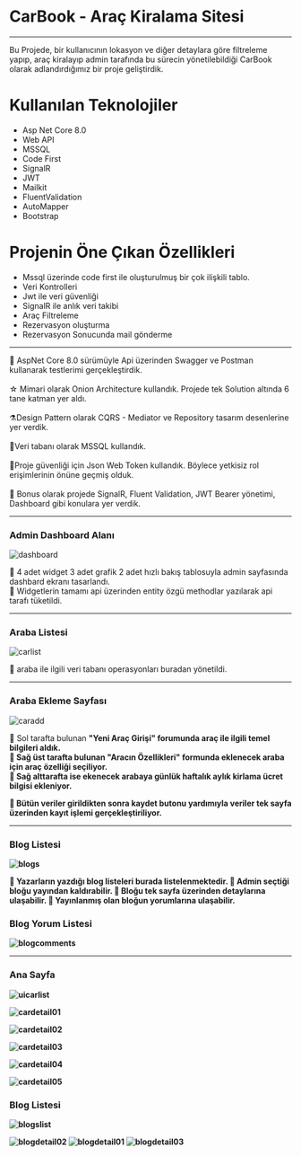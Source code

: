 <h1>CarBook - Araç Kiralama Sitesi</h1>

<hr>
Bu Projede, bir kullanıcının lokasyon ve diğer detaylara göre filtreleme yapıp, araç kiralayıp admin tarafında bu sürecin yönetilebildiği CarBook olarak adlandırdığımız bir proje geliştirdik.

<h1>Kullanılan Teknolojiler</h1>

<ul>
  <li>Asp Net Core 8.0</li>
  <li>Web API</li>
  <li>MSSQL</li>
  <li>Code First</li>
  <li>SignalR</li>
  <li>JWT</li>
  <li>Mailkit</li>
  <li>FluentValidation</li>
  <li>AutoMapper</li>
  <li>Bootstrap</li>
</ul>

<h1>Projenin Öne Çıkan Özellikleri</h1>

<ul>
  <li>Mssql üzerinde code first ile oluşturulmuş bir çok ilişkili tablo.</li>
  <li>Veri Kontrolleri</li>
  <li>Jwt ile veri güvenliği</li>
  <li>SignalR ile anlık veri takibi</li>
  <li>Araç Filtreleme</li>
  <li>Rezervasyon oluşturma</li>
  <li>Rezervasyon Sonucunda mail gönderme</li>
</ul>
<hr>
🚀 AspNet Core 8.0 sürümüyle Api üzerinden Swagger ve Postman kullanarak testlerimi gerçekleştirdik. <br> <br>
☆ Mimari olarak Onion Architecture kullandık. Projede tek Solution altında 6 tane katman yer aldı.<br> <br>
⚗️Design Pattern olarak CQRS - Mediator ve Repository tasarım desenlerine yer verdik.<br> <br>
💊Veri tabanı olarak MSSQL kullandık.<br> <br>
🔑Proje güvenliği için Json Web Token kullandık. Böylece yetkisiz rol erişimlerinin önüne geçmiş olduk.<br> <br>
🎈 Bonus olarak projede SignalR, Fluent Validation, JWT Bearer yönetimi, Dashboard gibi konulara yer verdik.<br> 

<hr>
<h3>Admin Dashboard Alanı</h3>

![dashboard](https://github.com/user-attachments/assets/673080b8-a85b-43e3-aa83-534bc014077e)

🚀 4 adet widget 3 adet grafik 2 adet hızlı bakış tablosuyla admin sayfasında dashbard ekranı tasarlandı. <br>
🚀 Widgetlerin tamamı api üzerinden entity özgü methodlar yazılarak api tarafı tüketildi.
<hr>

<h3>Araba Listesi</h3>
  
![carlist](https://github.com/user-attachments/assets/d779afb3-36c9-44d7-9de2-10d06ebfaf52)
  
🚀 araba ile ilgili veri tabanı operasyonları buradan yönetildi.
  
<hr>

<h3>Araba Ekleme Sayfası</h3>
  
![caradd](https://github.com/user-attachments/assets/b0149271-e277-45c0-a112-633fcff6428f)

🚀 Sol tarafta bulunan <b>"Yeni Araç Girişi"<b/> forumunda araç ile ilgili temel bilgileri aldık. <br>
🚀 Sağ üst tarafta bulunan  <b>"Aracın Özellikleri"</b> formunda eklenecek araba için araç özelliği seçiliyor.<br>
🚀 Sağ alttarafta ise ekenecek arabaya günlük haftalık aylık kirlama ücret bilgisi ekleniyor. <br>

🚀 Bütün veriler girildikten sonra kaydet butonu yardımıyla veriler tek sayfa üzerinden kayıt işlemi gerçekleştiriliyor.

<hr>


<h3>Blog Listesi</h3>

![blogs](https://github.com/user-attachments/assets/71505355-a25f-4b02-9483-0780a2ff278a)

🚀 Yazarların yazdığı blog listeleri burada listelenmektedir.
🚀 Admin seçtiği bloğu yayından kaldırabilir.
🚀 Bloğu tek sayfa üzerinden detaylarına ulaşabilir.
🚀 Yayınlanmış olan bloğun yorumlarına ulaşabilir.

<h3>Blog Yorum Listesi</h3>

![blogcomments](https://github.com/user-attachments/assets/8d73db33-00e9-4380-974a-476307b0df91)

<hr>

<h3>Ana Sayfa</h3>

![uicarlist](https://github.com/user-attachments/assets/cb6197d4-470c-4992-903d-ac85aadc22f6)

![cardetail01](https://github.com/user-attachments/assets/00e7208f-2aa4-4da5-a1b6-e9b344d021b6)

![cardetail02](https://github.com/user-attachments/assets/4c46d38c-6658-4f47-a5fd-bd333f07dcb9)

![cardetail03](https://github.com/user-attachments/assets/1ed11df3-88a2-4162-8e47-b5f864ef3baa)

![cardetail04](https://github.com/user-attachments/assets/1fa84c26-ec4e-4eb9-99ee-a904c1a1e4b3)

![cardetail05](https://github.com/user-attachments/assets/5c6581b7-acbb-407d-9e67-47337bdabe23)

<h3>Blog Listesi</h3>
  
![blogslist](https://github.com/user-attachments/assets/a6fb70a1-ec94-4aad-b655-924c66766a53)

![blogdetail02](https://github.com/user-attachments/assets/b90dd055-5de2-4e12-9228-2bfdee10997f)
![blogdetail01](https://github.com/user-attachments/assets/b625d8a3-df77-4f8d-9593-5cf457b852f8)
![blogdetail03](https://github.com/user-attachments/assets/3080d06e-53ee-43a2-8c7d-c0050b44e781)



